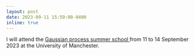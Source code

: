 ```yaml
---
layout: post
date: 2023-09-11 15:59:00-0400
inline: true
---
```


I will attend the <a href='https://gpss.cc/gpss23/'> Gaussian process summer school </a> from 11 to 14 September 2023 at the University of Manchester.
